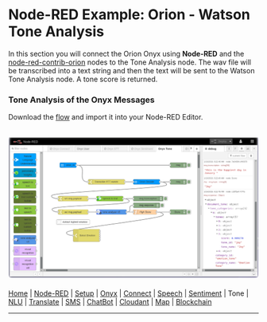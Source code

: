 # Node-RED Example: Orion - Watson Tone Analysis

In this section you will connect the Orion Onyx using **Node-RED** and the [node-red-contrib-orion](https://flows.nodered.org/node/node-red-contrib-orion) nodes to the Tone Analysis node.  The wav file will be transcribed into a text string and then the text will be sent to the Watson Tone Analysis node. A tone score is returned.

### Tone Analysis of the Onyx Messages

Download the [flow](flows/) and import it into your Node-RED Editor. 

![Node-RED Tone Analysis flow](screenshots/NodeRED-Orion-ToneAnalysis-flow.png)
---

[Home](/README.md) | [Node-RED](/PART1.md) | [Setup](/PART2.md) | [Onyx](/PART3.md) | [Connect](/PART4.md) | [Speech](/PART5.md) | [Sentiment](/PART6.md) | Tone | [NLU](/PART8.md) | [Translate](/PART9.md) | [SMS](/PART10.md) | [ChatBot](/PART11.md) | [Cloudant](/PART12.md) | [Map](/PART13.md) | [Blockchain](/PART14.md) 

---
